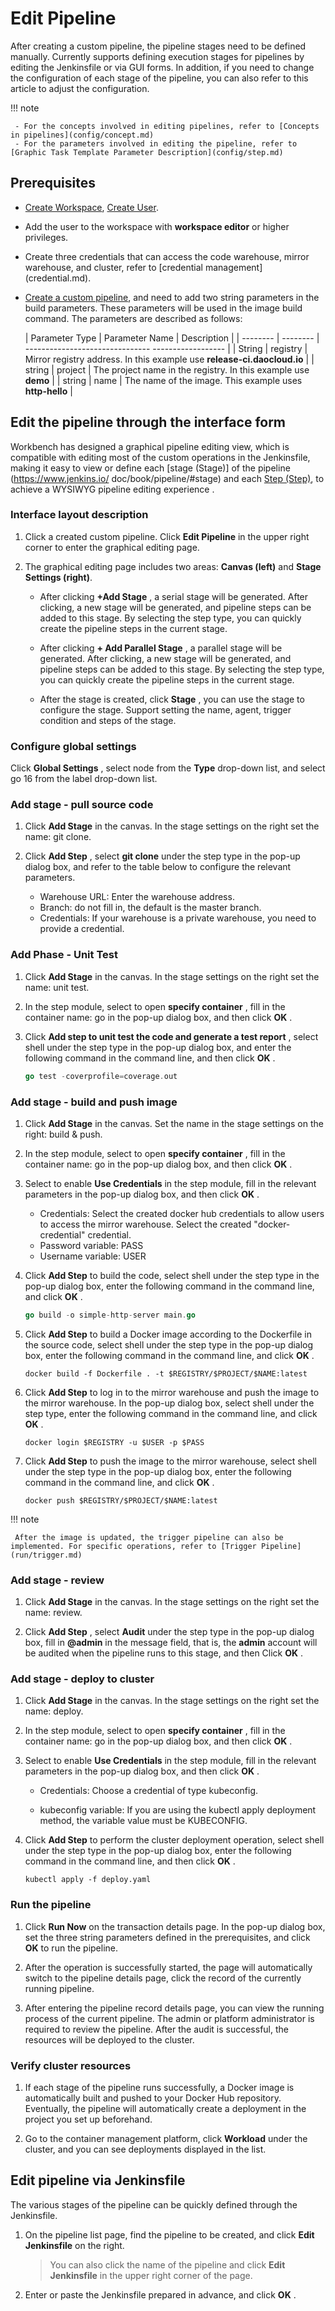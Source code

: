 # Edit Pipeline

After creating a custom pipeline, the pipeline stages need to be defined manually. Currently supports defining execution stages for pipelines by editing the Jenkinsfile or via GUI forms. In addition, if you need to change the configuration of each stage of the pipeline, you can also refer to this article to adjust the configuration.

!!! note

     - For the concepts involved in editing pipelines, refer to [Concepts in pipelines](config/concept.md)
     - For the parameters involved in editing the pipeline, refer to [Graphic Task Template Parameter Description](config/step.md)

## Prerequisites

- [Create Workspace](../../../ghippo/user-guide/workspace/workspace.md), [Create User](../../../ghippo/user-guide/access-control/user.md).
- Add the user to the workspace with __workspace editor__ or higher privileges.
- Create three credentials that can access the code warehouse, mirror warehouse, and cluster, refer to [credential management] (credential.md).
- [Create a custom pipeline](create/custom.md), and need to add two string parameters in the build parameters. These parameters will be used in the image build command. The parameters are described as follows:

     | Parameter Type | Parameter Name | Description |
     | -------- | -------- | ------------------------------- ------------------ |
     | String | registry | Mirror registry address. In this example use __release-ci.daocloud.io__ |
     | string | project | The project name in the registry. In this example use __demo__ |
     | string | name | The name of the image. This example uses __http-hello__ |

## Edit the pipeline through the interface form

Workbench has designed a graphical pipeline editing view, which is compatible with editing most of the custom operations in the Jenkinsfile, making it easy to view or define each [stage (Stage)] of the pipeline (https://www.jenkins.io/ doc/book/pipeline/#stage) and each [Step (Step)](https://www.jenkins.io/doc/book/pipeline/#step), to achieve a WYSIWYG pipeline editing experience .

### Interface layout description

1. Click a created custom pipeline. Click __Edit Pipeline__ in the upper right corner to enter the graphical editing page.

     <!--![]()screenshots-->

2. The graphical editing page includes two areas: **Canvas (left)** and **Stage Settings (right)**.

     <!--![]()screenshots-->

     - After clicking __+Add Stage__ , a serial stage will be generated. After clicking, a new stage will be generated, and pipeline steps can be added to this stage. By selecting the step type, you can quickly create the pipeline steps in the current stage.

     - After clicking __+ Add Parallel Stage__ , a parallel stage will be generated. After clicking, a new stage will be generated, and pipeline steps can be added to this stage. By selecting the step type, you can quickly create the pipeline steps in the current stage.

     - After the stage is created, click __Stage__ , you can use the stage to configure the stage. Support setting the name, agent, trigger condition and steps of the stage.

### Configure global settings

Click __Global Settings__ , select node from the __Type__ drop-down list, and select go 16 from the label drop-down list.

<!--![]()screenshots-->

### Add stage - pull source code

1. Click __Add Stage__ in the canvas. In the stage settings on the right set the name: git clone.

2. Click __Add Step__ , select __git clone__ under the step type in the pop-up dialog box, and refer to the table below to configure the relevant parameters.

     - Warehouse URL: Enter the warehouse address.
     - Branch: do not fill in, the default is the master branch.
     - Credentials: If your warehouse is a private warehouse, you need to provide a credential.

     <!--![]()screenshots-->

### Add Phase - Unit Test

1. Click __Add Stage__ in the canvas. In the stage settings on the right set the name: unit test.

2. In the step module, select to open __specify container__ , fill in the container name: go in the pop-up dialog box, and then click __OK__ .

     <!--![]()screenshots-->

3. Click __Add step to unit test the code and generate a test report__ , select shell under the step type in the pop-up dialog box, and enter the following command in the command line, and then click __OK__ .

     ```go
     go test -coverprofile=coverage.out
     ```

     <!--![]()screenshots-->

### Add stage - build and push image

1. Click __Add Stage__ in the canvas. Set the name in the stage settings on the right: build & push.

2. In the step module, select to open __specify container__ , fill in the container name: go in the pop-up dialog box, and then click __OK__ .

     <!--![]()screenshots-->

3. Select to enable __Use Credentials__ in the step module, fill in the relevant parameters in the pop-up dialog box, and then click __OK__ .

     - Credentials: Select the created docker hub credentials to allow users to access the mirror warehouse. Select the created "docker-credential" credential.
     - Password variable: PASS
     - Username variable: USER

     <!--![]()screenshots-->

4. Click __Add Step__ to build the code, select shell under the step type in the pop-up dialog box, enter the following command in the command line, and click __OK__ .

     ```go
     go build -o simple-http-server main.go
     ```

5. Click __Add Step__ to build a Docker image according to the Dockerfile in the source code, select shell under the step type in the pop-up dialog box, enter the following command in the command line, and click __OK__ .

     ```docker
     docker build -f Dockerfile . -t $REGISTRY/$PROJECT/$NAME:latest
     ```

6. Click __Add Step__ to log in to the mirror warehouse and push the image to the mirror warehouse. In the pop-up dialog box, select shell under the step type, enter the following command in the command line, and click __OK__ .

     ```docker
     docker login $REGISTRY -u $USER -p $PASS
     ```

     <!--![]()screenshots-->

6. Click __Add Step__ to push the image to the mirror warehouse, select shell under the step type in the pop-up dialog box, enter the following command in the command line, and click __OK__ .

     ```docker
     docker push $REGISTRY/$PROJECT/$NAME:latest
     ```

     <!--![]()screenshots-->

!!! note
    
     After the image is updated, the trigger pipeline can also be implemented. For specific operations, refer to [Trigger Pipeline](run/trigger.md)

### Add stage - review

1. Click __Add Stage__ in the canvas. In the stage settings on the right set the name: review.

2. Click __Add Step__ , select __Audit__ under the step type in the pop-up dialog box, fill in __@admin__ in the message field, that is, the __admin__ account will be audited when the pipeline runs to this stage, and then Click __OK__ .

     <!--![]()screenshots-->

### Add stage - deploy to cluster

1. Click __Add Stage__ in the canvas. In the stage settings on the right set the name: deploy.

2. In the step module, select to open __specify container__ , fill in the container name: go in the pop-up dialog box, and then click __OK__ .

     <!--![]()screenshots-->

3. Select to enable __Use Credentials__ in the step module, fill in the relevant parameters in the pop-up dialog box, and then click __OK__ .

     - Credentials: Choose a credential of type kubeconfig.

     - kubeconfig variable: If you are using the kubectl apply deployment method, the variable value must be KUBECONFIG.

     <!--![]()screenshots-->

4. Click __Add Step__ to perform the cluster deployment operation, select shell under the step type in the pop-up dialog box, enter the following command in the command line, and then click __OK__ .

     ```shell
     kubectl apply -f deploy.yaml
     ```

### Run the pipeline

1. Click __Run Now__ on the transaction details page. In the pop-up dialog box, set the three string parameters defined in the prerequisites, and click __OK__ to run the pipeline.

     <!--![]()screenshots-->

2. After the operation is successfully started, the page will automatically switch to the pipeline details page, click the record of the currently running pipeline.

3. After entering the pipeline record details page, you can view the running process of the current pipeline. The admin or platform administrator is required to review the pipeline. After the audit is successful, the resources will be deployed to the cluster.

     <!--![]()screenshots-->

### Verify cluster resources

1. If each stage of the pipeline runs successfully, a Docker image is automatically built and pushed to your Docker Hub repository. Eventually, the pipeline will automatically create a deployment in the project you set up beforehand.

2. Go to the container management platform, click __Workload__ under the cluster, and you can see deployments displayed in the list.

     <!--![]()screenshots-->

## Edit pipeline via Jenkinsfile

The various stages of the pipeline can be quickly defined through the Jenkinsfile.

1. On the pipeline list page, find the pipeline to be created, and click __Edit Jenkinsfile__ on the right.

     <!--![]()screenshots-->

     > You can also click the name of the pipeline and click __Edit Jenkinsfile__ in the upper right corner of the page.

2. Enter or paste the Jenkinsfile prepared in advance, and click __OK__ .

     <!--![]()screenshots-->